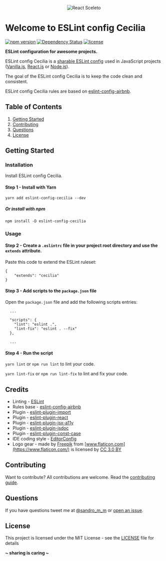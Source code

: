 <p align="center"><img src="http://sandromiguel.com/host/eslint-config-cecilia.png" alt="React Sceleto" /></p>

# Welcome to ESLint config Cecilia

[![npm version](https://badge.fury.io/js/eslint-config-cecilia.svg)](https://badge.fury.io/js/eslint-config-cecilia)
[![Dependency Status](https://david-dm.org/SandroMiguel/eslint-config-cecilia.svg)](https://david-dm.org/SandroMiguel/eslint-config-cecilia)
[![license](https://img.shields.io/badge/License-MIT-blue.svg?style=flat)](LICENSE)

**ESLint configuration for awesome projects.**

ESLint config Cecilia is a [sharable ESLint config](http://eslint.org/docs/developer-guide/shareable-configs.html)
used in JavaScript projects ([Vanilla.js](http://vanilla-js.com/), [React.js](https://reactjs.org/) or
[Node.js](https://nodejs.org/)).

The goal of the ESLint config Cecilia is to keep the code clean and consistent.

ESLint config Cecilia rules are based on [eslint-config-airbnb](https://www.npmjs.com/package/eslint-config-airbnb).

## Table of Contents
1. [Getting Started](#getting-started)
1. [Contributing](#contributing)
1. [Questions](#questions)
1. [License](#license)

## Getting Started

### Installation
Install ESLint config Cecilia.

#### Step 1 - Install with Yarn
`yarn add eslint-config-cecilia --dev`

##### Or install with npm
`npm install -D eslint-config-cecilia`

### Usage

#### Step 2 - Create a `.eslintrc` file in your project root directory and use the `extends` attribute.
Paste this code to extend the ESLint ruleset:
```
{
    "extends": "cecilia"
}
```

#### Step 3 - Add scripts to the `package.json` file
Open the `package.json` file and add the following scripts entries:
```
  ...

  "scripts": {
    "lint": "eslint .",
    "lint-fix": "eslint . --fix"
  },

  ...
```

#### Step 4 - Run the script
`yarn lint` or `npm run lint` to lint your code.

`yarn lint-fix` or `npm run lint-fix` to lint and fix your code.

## Credits
- Linting - [ESLint](https://eslint.org/)
- Rules base - [eslint-config-airbnb](https://www.npmjs.com/package/eslint-config-airbnb)
- Plugin - [eslint-plugin-import](https://www.npmjs.com/package/eslint-plugin-import)
- Plugin - [eslint-plugin-react](https://www.npmjs.com/package/eslint-plugin-react)
- Plugin - [eslint-plugin-jsx-a11y](https://www.npmjs.com/package/eslint-plugin-jsx-a11y)
- Plugin - [eslint-plugin-jsdoc](https://www.npmjs.com/package/eslint-plugin-jsdoc)
- Plugin - [eslint-plugin-const-case](https://www.npmjs.com/package/eslint-plugin-const-case)
- IDE coding style - [EditorConfig](https://editorconfig.org/)
- Logo gear - made by [Freepik](http://www.freepik.com) from [www.flaticon.com](https://www.flaticon.com/) is
licensed by [CC 3.0 BY](http://creativecommons.org/licenses/by/3.0/)

## Contributing
Want to contribute? All contributions are welcome. Read the [contributing guide](CONTRIBUTING.md).

## Questions
If you have questions tweet me at [@sandro_m_m](https://twitter.com/sandro_m_m) or [open an issue](../../issues/new).

## License
This project is licensed under the MIT License - see the [LICENSE](LICENSE) file for details

**~ sharing is caring ~**
